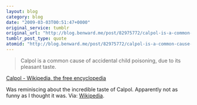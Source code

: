 ```yaml
---
layout: blog
category: blog
date: "2009-03-03T00:51:47+0000"
original_service: tumblr
original_url: "http://blog.benward.me/post/82975772/calpol-is-a-common-cause-of-accidental-child"
tumblr_post_type: quote
atomid: "http://blog.benward.me/post/82975772/calpol-is-a-common-cause-of-accidental-child"
---
```

> Calpol is a common cause of accidental child poisoning, due to its pleasant taste.

<a href="http://en.wikipedia.org/wiki/Calpol">Calpol - Wikipedia, the free encyclopedia</a>

Was reminiscing about the incredible taste of Calpol. Apparently not as funny as I thought it was.
Via: [Wikipedia](http://en.wikipedia.org/wiki/Calpol).